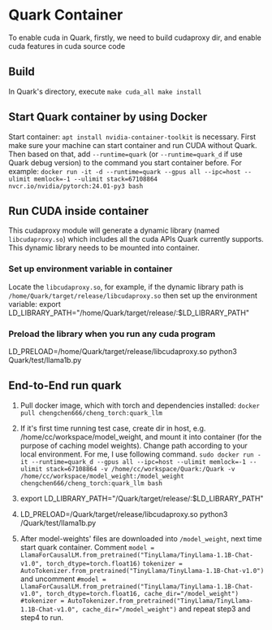 # Quark Container
To enable cuda in Quark, firstly, we need to build cudaproxy dir, and enable cuda features in cuda source code

## Build
In Quark's directory, execute
`make cuda_all
make install`

## Start Quark container by using Docker
Start container: 
`apt install nvidia-container-toolkit` is necessary. First make sure your machine can start container and run CUDA without Quark. Then based on that, add `--runtime=quark` (or `--runtime=quark_d` if use Quark debug version) to the command you start container before.
For example: `docker run -it -d --runtime=quark --gpus all --ipc=host --ulimit memlock=-1 --ulimit stack=67108864 nvcr.io/nvidia/pytorch:24.01-py3 bash`

## Run CUDA inside container
This cudaproxy module will generate a dynamic library (named `libcudaproxy.so`) which includes all the cuda APIs Quark currently supports.
This dynamic library needs to be mounted into container.
### Set up environment variable in container
Locate the `libcudaproxy.so`, for example, if the dynamic library path is `/home/Quark/target/release/libcudaproxy.so`
then set up the environment variable:
export LD_LIBRARY_PATH="/home/Quark/target/release/:$LD_LIBRARY_PATH"
### Preload the library when you run any cuda program
LD_PRELOAD=/home/Quark/target/release/libcudaproxy.so python3 Quark/test/llama1b.py


## End-to-End run quark
1. Pull docker image, which with torch and dependencies installed: `docker pull chengchen666/cheng_torch:quark_llm`
2. If it's first time running test case, create dir in host, e.g. /home/cc/workspace/model_weight, and mount it into container (for the purpose of caching model weights). Change path according to your local environment. For me, I use following command.
`sudo docker run -it --runtime=quark_d --gpus all --ipc=host --ulimit memlock=-1 --ulimit stack=67108864 -v /home/cc/workspace/Quark:/Quark -v /home/cc/workspace/model_weight:/model_weight chengchen666/cheng_torch:quark_llm bash`
3. export LD_LIBRARY_PATH="/Quark/target/release/:$LD_LIBRARY_PATH"
4. LD_PRELOAD=/Quark/target/release/libcudaproxy.so python3 /Quark/test/llama1b.py

5. After model-weights' files are downloaded into `/model_weight`, next time start quark container. Comment 
`model = LlamaForCausalLM.from_pretrained("TinyLlama/TinyLlama-1.1B-Chat-v1.0", torch_dtype=torch.float16)`
`tokenizer = AutoTokenizer.from_pretrained("TinyLlama/TinyLlama-1.1B-Chat-v1.0")`
and uncomment
`#model = LlamaForCausalLM.from_pretrained("TinyLlama/TinyLlama-1.1B-Chat-v1.0", torch_dtype=torch.float16, cache_dir="/model_weight")`
`#tokenizer = AutoTokenizer.from_pretrained("TinyLlama/TinyLlama-1.1B-Chat-v1.0", cache_dir="/model_weight")` and repeat step3 and step4 to run.